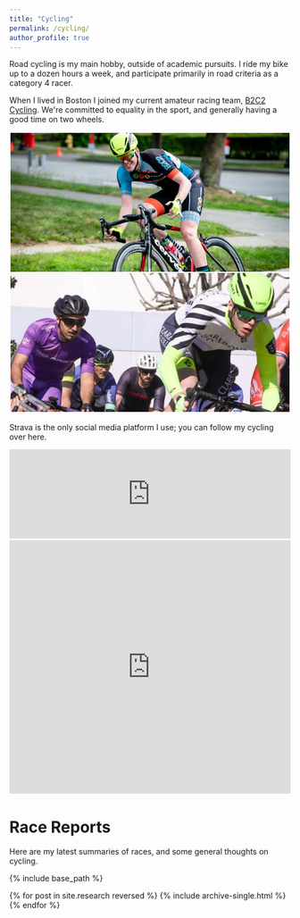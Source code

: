 ```yaml
---
title: "Cycling"
permalink: /cycling/
author_profile: true
---
```


Road cycling is my main hobby, outside of academic pursuits.
I ride my bike up to a dozen hours a week, and participate primarily in road criteria as a category 4 racer.

When I lived in Boston I joined my current amateur racing team, [B2C2 Cycling](https://b2c2cycling.com/).
We're committed to equality in the sport, and generally having a good time on two wheels.

![cycling](../files/cycling/combined-two.jpg)

Strava is the only social media platform I use; you can follow my cycling over here.

<iframe height='160' width='100%' frameborder='0' allowtransparency='true' scrolling='no' src='https://www.strava.com/athletes/7741397/activity-summary/b07ae5dcfcb65768a929e80a30b9b7c3844bf916'>
</iframe>

<iframe height='454' width='100%' frameborder='0' allowtransparency='true' scrolling='no' src='https://www.strava.com/athletes/7741397/latest-rides/b07ae5dcfcb65768a929e80a30b9b7c3844bf916'>
</iframe>

# Race Reports

Here are my latest summaries of races, and some general thoughts on cycling.

{% include base_path %}

{% for post in site.research reversed %}
  {% include archive-single.html %}
{% endfor %}
